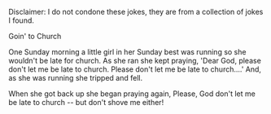 Disclaimer: I do not condone these jokes, they are from a collection of jokes I found.

Goin' to Church

One Sunday morning a little girl in her Sunday best was running so she wouldn't be late for church. As she ran she kept praying, 'Dear God, please don't let me be late to church. Please don't let me be late to church....' And, as she was running she tripped and fell. 

When she got back up she began praying again, Please, God don't let me be late to church -- but don't shove me either!

